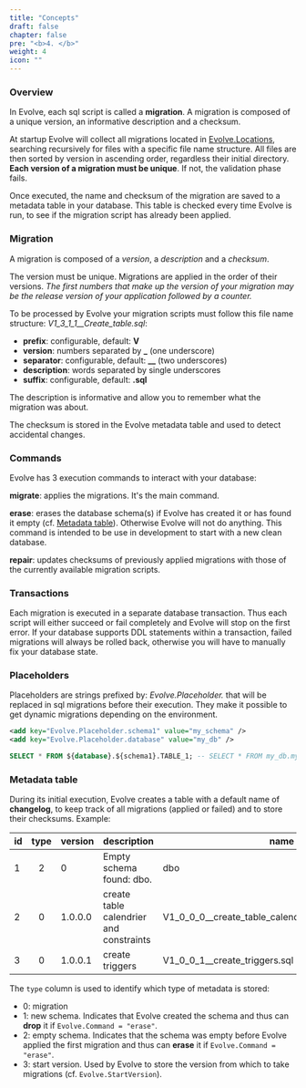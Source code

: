 ```yaml
---
title: "Concepts"
draft: false
chapter: false
pre: "<b>4. </b>"
weight: 4
icon: ""
---
```


### Overview

In Evolve, each sql script is called a **migration**. A migration is composed of a unique version, an informative description and a checksum.

At startup Evolve will collect all migrations located in [Evolve.Locations](/configuration/#options), searching recursively for files with a specific file name structure. All files are then sorted by version in ascending order, regardless their initial directory. **Each version of a migration must be unique**. If not, the validation phase fails.

Once executed, the name and checksum of the migration are saved to a metadata table in your database. This table is checked every time Evolve is run, to see if the migration script has already been applied.

### Migration

A migration is composed of a *version*, a *description* and a *checksum*.

<i class="fa fa-hand-o-right"></i> The version must be unique. Migrations are applied in the order of their versions. *The first numbers that make up the version of your migration may be the release version of your application followed by a counter.*

To be processed by Evolve your migration scripts must follow this file name structure: *V1_3_1_1__Create_table.sql*:

- **prefix**: configurable, default: **V**
- **version**: numbers separated by **_** (one underscore)
- **separator**: configurable, default: **__** (two underscores)
- **description**: words separated by single underscores
- **suffix**: configurable, default: **.sql** 

<i class="fa fa-hand-o-right"></i> The description is informative and allow you to remember what the migration was about.

<i class="fa fa-hand-o-right"></i> The checksum is stored in the Evolve metadata table and used to detect accidental changes.

### Commands

Evolve has 3 execution commands to interact with your database:

<i class="fa fa-hand-o-right"></i> **migrate**: applies the migrations. It's the main command. 

<i class="fa fa-hand-o-right"></i> **erase**: erases the database schema(s) if Evolve has created it or has found it empty (cf. [Metadata table](#metadata-table)). Otherwise Evolve will not do anything. This command is intended to be use in development to start with a new clean database.

<i class="fa fa-hand-o-right"></i> **repair**: updates checksums of previously applied migrations with those of the currently available migration scripts.

### Transactions

Each migration is executed in a separate database transaction. Thus each script will either succeed or fail completely and Evolve will stop on the first error. If your database supports DDL statements within a transaction, failed migrations will always be rolled back, otherwise you will have to manually fix your database state.

### Placeholders

Placeholders are strings prefixed by: *Evolve.Placeholder.* that will be replaced in sql migrations before their execution. They make it possible to get dynamic migrations depending on the environment.

```xml
<add key="Evolve.Placeholder.schema1" value="my_schema" />
<add key="Evolve.Placeholder.database" value="my_db" />
```

```sql
SELECT * FROM ${database}.${schema1}.TABLE_1; -- SELECT * FROM my_db.my_schema.TABLE_1;
```

### Metadata table

During its initial execution, Evolve creates a table with a default name of **changelog**, to keep track of all migrations (applied or failed) and to store their checksums. Example:

| id | type | version | description | name | checksum | installed_by | installed_on | success |
|----|:----:|---------|-------------|------|----------|-------------|--------------|:-------:|
| 1 | 2 | 0 | Empty schema found: dbo. | dbo | | sa | 22/02/2018 20:45:15 | True |
| 2 | 0 | 1.0.0.0 | create table calendrier and constraints | V1_0_0_0__create_table_calendrier_and_constraints.sql | D4AAF08FBF70D3B327A9A3D3B4E0E21A | sa | 22/02/2018 20:45:15 | True |
| 3 | 0 | 1.0.0.1 | create triggers | V1_0_0_1__create_triggers.sql | A4AA367C92B99C56E881324726882B9B | sa | 22/02/2018 20:45:16 | True |

<i class="fa fa-hand-o-right"></i> The `type` column is used to identify which type of metadata is stored:

- 0: migration
- 1: new schema. Indicates that Evolve created the schema and thus can **drop** it if `Evolve.Command = "erase"`.
- 2: empty schema. Indicates that the schema was empty before Evolve applied the first migration and thus can **erase** it if `Evolve.Command = "erase"`. 
- 3: start version. Used by Evolve to store the version from which to take migrations (cf. `Evolve.StartVersion`).
